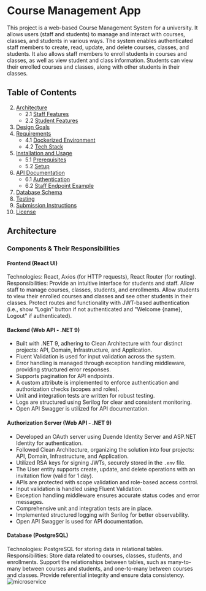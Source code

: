 # Course Management App
This project is a web-based Course Management System for a university. It allows users (staff and students) to manage and interact with courses, classes, and students in various ways. The system enables authenticated staff members to create, read, update, and delete courses, classes, and students. It also allows staff members to enroll students in courses and classes, as well as view student and class information. Students can view their enrolled courses and classes, along with other students in their classes.

## Table of Contents

2. [Architecture](#architecture)
   - 2.1 [Staff Features](#staff-features)
   - 2.2 [Student Features](#student-features)
3. [Design Goals](#design-goals)
4. [Requirements](#requirements)
   - 4.1 [Dockerized Environment](#dockerized-environment)
   - 4.2 [Tech Stack](#tech-stack)
5. [Installation and Usage](#installation-and-usage)
   - 5.1 [Prerequisites](#prerequisites)
   - 5.2 [Setup](#setup)
6. [API Documentation](#api-documentation)
   - 6.1 [Authentication](#authentication)
   - 6.2 [Staff Endpoint Example](#staff-endpoint-example)
7. [Database Schema](#database-schema)
8. [Testing](#testing)
9. [Submission Instructions](#submission-instructions)
10. [License](#license)

## Architecture
### Components & Their Responsibilities
#### Frontend (React UI)
Technologies: React, Axios (for HTTP requests), React Router (for routing).
Responsibilities:
Provide an intuitive interface for students and staff.
Allow staff to manage courses, classes, students, and enrollments.
Allow students to view their enrolled courses and classes and see other students in their classes.
Protect routes and functionality with JWT-based authentication (i.e., show "Login" button if not authenticated and "Welcome {name}, Logout" if authenticated).
#### Backend (Web API - .NET 9)
- Built with .NET 9, adhering to Clean Architecture with four distinct projects: API, Domain, Infrastructure, and Application.
- Fluent Validation is used for input validation across the system.
- Error handling is managed through exception handling middleware, providing structured error responses.
- Supports pagination for API endpoints.
- A custom attribute is implemented to enforce authentication and authorization checks (scopes and roles).
- Unit and integration tests are written for robust testing.
- Logs are structured using Serilog for clear and consistent monitoring.
- Open API Swagger is utilized for API documentation.
#### Authorization Server (Web API - .NET 9)
- Developed an OAuth server using Duende Identity Server and ASP.NET Identity for authentication.
- Followed Clean Architecture, organizing the solution into four projects: API, Domain, Infrastructure, and Application.
- Utilized RSA keys for signing JWTs, securely stored in the `.env` file.
- The User entity supports create, update, and delete operations with an invitation flow (valid for 1 day).
- APIs are protected with scope validation and role-based access control.
- Input validation is handled using Fluent Validation.
- Exception handling middleware ensures accurate status codes and error messages.
- Comprehensive unit and integration tests are in place.
- Implemented structured logging with Serilog for better observability.
- Open API Swagger is used for API documentation.
#### Database (PostgreSQL)
Technologies: PostgreSQL for storing data in relational tables.
Responsibilities:
Store data related to courses, classes, students, and enrollments.
Support the relationships between tables, such as many-to-many between courses and students, and one-to-many between courses and classes.
Provide referential integrity and ensure data consistency.
![microservice](https://github.com/user-attachments/assets/0c523b63-ac0f-48d1-a82f-24c914492b7b)
